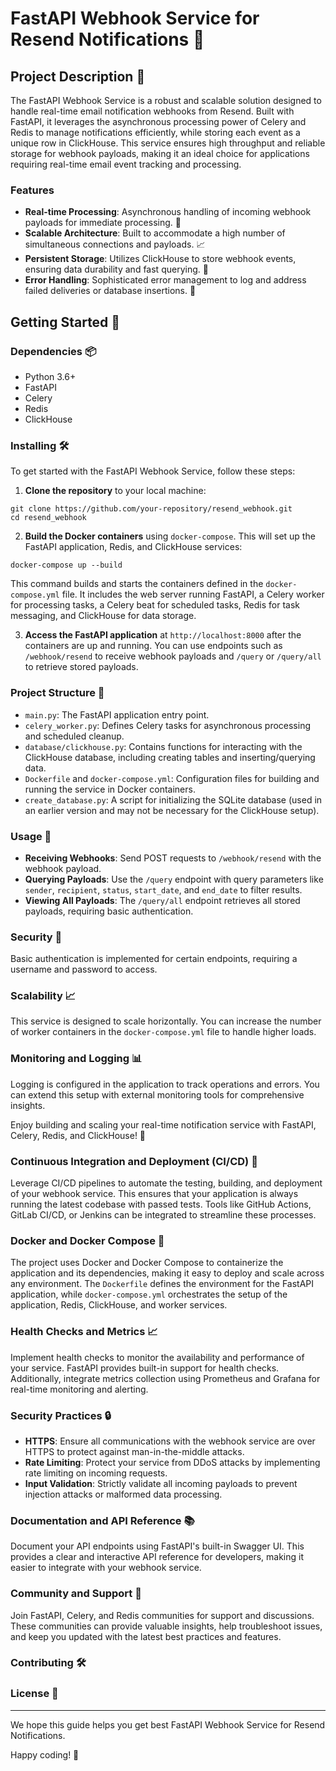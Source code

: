 # FastAPI Webhook Service for Resend Notifications 🚀

## Project Description 📝

The FastAPI Webhook Service is a robust and scalable solution designed to handle real-time email notification webhooks from Resend. Built with FastAPI, it leverages the asynchronous processing power of Celery and Redis to manage notifications efficiently, while storing each event as a unique row in ClickHouse. This service ensures high throughput and reliable storage for webhook payloads, making it an ideal choice for applications requiring real-time email event tracking and processing.

### Features

- **Real-time Processing**: Asynchronous handling of incoming webhook payloads for immediate processing. 🔄
- **Scalable Architecture**: Built to accommodate a high number of simultaneous connections and payloads. 📈
- **Persistent Storage**: Utilizes ClickHouse to store webhook events, ensuring data durability and fast querying. 💾
- **Error Handling**: Sophisticated error management to log and address failed deliveries or database insertions. 🚫

## Getting Started 🏁

### Dependencies 📦

- Python 3.6+
- FastAPI
- Celery
- Redis
- ClickHouse

### Installing 🛠️

To get started with the FastAPI Webhook Service, follow these steps:

1. **Clone the repository** to your local machine:
```
git clone https://github.com/your-repository/resend_webhook.git
cd resend_webhook
```

2. **Build the Docker containers** using `docker-compose`. This will set up the FastAPI application, Redis, and ClickHouse services:
```
docker-compose up --build
```



This command builds and starts the containers defined in the `docker-compose.yml` file. It includes the web server running FastAPI, a Celery worker for processing tasks, a Celery beat for scheduled tasks, Redis for task messaging, and ClickHouse for data storage.

3. **Access the FastAPI application** at `http://localhost:8000` after the containers are up and running. You can use endpoints such as `/webhook/resend` to receive webhook payloads and `/query` or `/query/all` to retrieve stored payloads.

### Project Structure 📂

- `main.py`: The FastAPI application entry point.
- `celery_worker.py`: Defines Celery tasks for asynchronous processing and scheduled cleanup.
- `database/clickhouse.py`: Contains functions for interacting with the ClickHouse database, including creating tables and inserting/querying data.
- `Dockerfile` and `docker-compose.yml`: Configuration files for building and running the service in Docker containers.
- `create_database.py`: A script for initializing the SQLite database (used in an earlier version and may not be necessary for the ClickHouse setup).

### Usage 🚀

- **Receiving Webhooks**: Send POST requests to `/webhook/resend` with the webhook payload.
- **Querying Payloads**: Use the `/query` endpoint with query parameters like `sender`, `recipient`, `status`, `start_date`, and `end_date` to filter results.
- **Viewing All Payloads**: The `/query/all` endpoint retrieves all stored payloads, requiring basic authentication.

### Security 🔐

Basic authentication is implemented for certain endpoints, requiring a username and password to access.

### Scalability 📈

This service is designed to scale horizontally. You can increase the number of worker containers in the `docker-compose.yml` file to handle higher loads.

### Monitoring and Logging 📊

Logging is configured in the application to track operations and errors. You can extend this setup with external monitoring tools for comprehensive insights.

Enjoy building and scaling your real-time notification service with FastAPI, Celery, Redis, and ClickHouse! 🎉

### Continuous Integration and Deployment (CI/CD) 🔄

Leverage CI/CD pipelines to automate the testing, building, and deployment of your webhook service. This ensures that your application is always running the latest codebase with passed tests. Tools like GitHub Actions, GitLab CI/CD, or Jenkins can be integrated to streamline these processes.

### Docker and Docker Compose 🐳

The project uses Docker and Docker Compose to containerize the application and its dependencies, making it easy to deploy and scale across any environment. The `Dockerfile` defines the environment for the FastAPI application, while `docker-compose.yml` orchestrates the setup of the application, Redis, ClickHouse, and worker services.

### Health Checks and Metrics 📈

Implement health checks to monitor the availability and performance of your service. FastAPI provides built-in support for health checks. Additionally, integrate metrics collection using Prometheus and Grafana for real-time monitoring and alerting.

### Security Practices 🔒

- **HTTPS**: Ensure all communications with the webhook service are over HTTPS to protect against man-in-the-middle attacks.
- **Rate Limiting**: Protect your service from DDoS attacks by implementing rate limiting on incoming requests.
- **Input Validation**: Strictly validate all incoming payloads to prevent injection attacks or malformed data processing.

### Documentation and API Reference 📚

Document your API endpoints using FastAPI's built-in Swagger UI. This provides a clear and interactive API reference for developers, making it easier to integrate with your webhook service.

### Community and Support 🤝

Join FastAPI, Celery, and Redis communities for support and discussions. These communities can provide valuable insights, help troubleshoot issues, and keep you updated with the latest best practices and features.

### Contributing 🛠



### License 📄


---

We hope this guide helps you get best FastAPI Webhook Service for Resend Notifications. 

Happy coding! 🚀